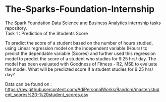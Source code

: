 # The-Sparks-Foundation-Internship
The Spark Foundation Data Science and  Business Analytics internship tasks repository.  
Task 1 : Prediction of the Students Score

To predict the score of a student based on the number of hours studied, using Linear regression  model on the  independent variable (Hours) to predict the dependable variable (Scores) and further used this regression model to predict the score of a student who studies for 9.25 hrs/ day.  The model  has been evaluated with Goodness of Fitness - R2, MSE  to evaluate the model. 
What will be predicted score if a student studies for 9.25 hrs/ day?

Data can be found on : https://raw.githubusercontent.com/AdiPersonalWorks/Random/master/student_scores%20-%20student_scores.csv
